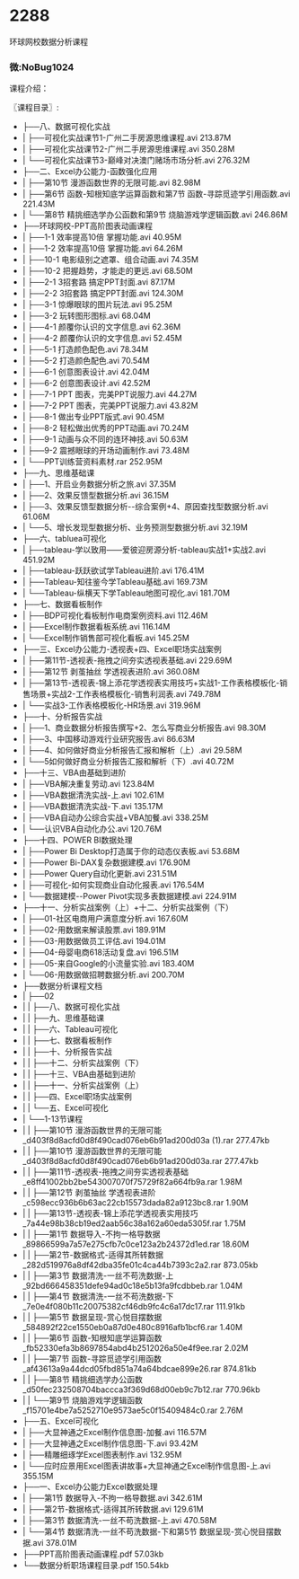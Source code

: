 # 2288
环球网校数据分析课程
### 微:NoBug1024 


课程介绍：

〖课程目录〗:

- ├──八、数据可视化实战  
- |   ├──可视化实战课节1-广州二手房源思维课程.avi  213.87M
- |   ├──可视化实战课节2-广州二手房源思维课程.avi  350.28M
- |   └──可视化实战课节3-巅峰对决澳门赌场市场分析.avi  276.32M
- ├──二、Excel办公能力-函数强化应用  
- |   ├──第10节 漫游函数世界的无限可能.avi  82.98M
- |   ├──第6节 函数-知根知底学运算函数和第7节 函数-寻踪觅迹学引用函数.avi  221.43M
- |   └──第8节 精挑细选学办公函数和第9节 烧脑游戏学逻辑函数.avi  246.86M
- ├──环球网校-PPT高阶图表动画课程  
- |   ├──1-1 效率提高10倍 掌握功能.avi  40.95M
- |   ├──1-2 效率提高10倍 掌握功能.avi  64.26M
- |   ├──10-1 电影级别之遮罩、组合动画.avi  74.35M
- |   ├──10-2 把握趋势，才能走的更远.avi  68.50M
- |   ├──2-1 3招套路 搞定PPT封面.avi  87.17M
- |   ├──2-2 3招套路 搞定PPT封面.avi  124.30M
- |   ├──3-1 惊爆眼球的图片玩法.avi  95.25M
- |   ├──3-2 玩转图形图标.avi  68.04M
- |   ├──4-1 颜覆你认识的文字信息.avi  62.36M
- |   ├──4-2 颜覆你认识的文字信息.avi  52.45M
- |   ├──5-1 打造颜色配色.avi  78.34M
- |   ├──5-2 打造颜色配色.avi  70.54M
- |   ├──6-1 创意图表设计.avi  42.04M
- |   ├──6-2 创意图表设计.avi  42.52M
- |   ├──7-1 PPT 图表，完美PPT说服力.avi  44.27M
- |   ├──7-2 PPT 图表，完美PPT说服力.avi  43.82M
- |   ├──8-1 做出专业PPT版式.avi  90.45M
- |   ├──8-2 轻松做出优秀的PPT动画.avi  70.24M
- |   ├──9-1 动画与众不同的连环神技.avi  50.63M
- |   ├──9-2 震撼眼球的开场动画制作.avi  73.48M
- |   └──PPT训练营资料素材.rar  252.95M
- ├──九、思维基础课  
- |   ├──1、开启业务数据分析之旅.avi  37.35M
- |   ├──2、效果反馈型数据分析.avi  36.15M
- |   ├──3、效果反馈型数据分析--综合案例+4、原因查找型数据分析.avi  61.06M
- |   └──5、增长发现型数据分析、业务预测型数据分析.avi  32.19M
- ├──六、tabluea可视化  
- |   ├──tableau-学以致用——爱彼迎房源分析-tableau实战1+实战2.avi  451.92M
- |   ├──tableau-跃跃欲试学Tableau进阶.avi  176.41M
- |   ├──Tableau-知往鉴今学Tableau基础.avi  169.73M
- |   └──Tableau-纵横天下学Tableau地图可视化.avi  181.70M
- ├──七、数据看板制作  
- |   ├──BDP可视化看板制作电商案例资料.avi  112.46M
- |   ├──Excel制作数据看板系统.avi  116.14M
- |   └──Excel制作销售部可视化看板.avi  145.25M
- ├──三、Excel办公能力-透视表+四、Excel职场实战案例  
- |   ├──第11节-透视表-拖拽之间夯实透视表基础.avi  229.69M
- |   ├──第12节 剥茧抽丝 学透视表进阶.avi  360.08M
- |   ├──第13节-透视表-锦上添花学透视表实用技巧+实战1-工作表格模板化-销售场景+实战2-工作表格模板化-销售利润表.avi  749.78M
- |   └──实战3-工作表格模板化-HR场景.avi  319.96M
- ├──十、分析报告实战  
- |   ├──1、商业数据分析报告撰写+2、怎么写商业分析报告.avi  98.30M
- |   ├──3、中国移动游戏行业研究报告.avi  86.63M
- |   ├──4、如何做好商业分析报告汇报和解析（上）.avi  29.58M
- |   └──5如何做好商业分析报告汇报和解析（下）.avi  40.72M
- ├──十三、VBA由基础到进阶  
- |   ├──VBA解决重复劳动.avi  123.84M
- |   ├──VBA数据清洗实战-上.avi  102.61M
- |   ├──VBA数据清洗实战-下.avi  135.17M
- |   ├──VBA自动办公综合实战+VBA加餐.avi  338.25M
- |   └──认识VBA自动化办公.avi  120.76M
- ├──十四、POWER BI数据处理  
- |   ├──Power Bi Desktop打造属于你的动态仪表板.avi  53.68M
- |   ├──Power Bi-DAX复杂数据建模.avi  176.90M
- |   ├──Power Query自动化更新.avi  231.51M
- |   ├──可视化-如何实现商业自动化报表.avi  176.54M
- |   └──数据建模--Power Pivot实现多表数据建模.avi  224.91M
- ├──十一、分析实战案例（上）+十二、分析实战案例（下）  
- |   ├──01-社区电商用户满意度分析.avi  167.60M
- |   ├──02-用数据来解读股票.avi  189.91M
- |   ├──03-用数据做员工评估.avi  194.01M
- |   ├──04-母婴电商618活动复盘.avi  196.51M
- |   ├──05-来自Google的小流量实验.avi  183.40M
- |   └──06-用数据做招聘数据分析.avi  200.70M
- ├──数据分析课程文档  
- |   ├──02  
- |   |   ├──八、数据可视化实战  
- |   |   ├──九、思维基础课  
- |   |   ├──六、Tableau可视化  
- |   |   ├──七、数据看板制作  
- |   |   ├──十、分析报告实战  
- |   |   ├──十二、分析实战案例（下）  
- |   |   ├──十三、VBA由基础到进阶  
- |   |   ├──十一、分析实战案例（上）  
- |   |   ├──四、Excel职场实战案例  
- |   |   └──五、Excel可视化  
- |   └──1-13节课程  
- |   |   ├──第10节 漫游函数世界的无限可能_d403f8d8acfd0d8f490cad076eb6b91ad200d03a (1).rar  277.47kb
- |   |   ├──第10节 漫游函数世界的无限可能_d403f8d8acfd0d8f490cad076eb6b91ad200d03a.rar  277.47kb
- |   |   ├──第11节-透视表-拖拽之间夯实透视表基础_e8ff41002bb2be543007070f75729f82a664fb9a.rar  1.98M
- |   |   ├──第12节 剥茧抽丝 学透视表进阶_c598ecc936b6b63ac22cb15573dada82a9123bc8.rar  1.90M
- |   |   ├──第13节-透视表-锦上添花学透视表实用技巧_7a44e98b38cb19ed2aab56c38a162a60eda5305f.rar  1.75M
- |   |   ├──第1节 数据导入-不拘一格导数据_89866599a7a57e275cfb7c0ce123a2b24372d1ed.rar  18.60M
- |   |   ├──第2节-数据格式-适得其所转数据_282d519976a8df42dba35fe01c4ca44b7393c2a2.rar  873.05kb
- |   |   ├──第3节 数据清洗-一丝不苟洗数据-上_92bd666458351defe94ad0c18e5b13fa9fcdbbeb.rar  1.04M
- |   |   ├──第4节 数据清洗-一丝不苟洗数据-下_7e0e4f080b11c20075382cf46db9fc4c6a17dc17.rar  111.91kb
- |   |   ├──第5节 数据呈现-赏心悦目摆数据_584892f22ce1550eb0a87d0e480c8916afb1bcf6.rar  1.40M
- |   |   ├──第6节 函数-知根知底学运算函数_fb52330efa3b8697854abd4b2512026a50e4f9ee.rar  2.02M
- |   |   ├──第7节 函数-寻踪觅迹学引用函数_af43613a9a44dcd05fbd851a74a64bdcae899e26.rar  874.81kb
- |   |   ├──第8节 精挑细选学办公函数_d50fec232508704baccca3f369d68d00eb9c7b12.rar  770.96kb
- |   |   └──第9节 烧脑游戏学逻辑函数_f15701e4be7a5252710e9573ae5c0f15409484c0.rar  2.76M
- ├──五、Excel可视化  
- |   ├──大显神通之Excel制作信息图-加餐.avi  116.57M
- |   ├──大显神通之Excel制作信息图-下.avi  93.42M
- |   ├──精雕细琢学Excel图表制作.avi  132.95M
- |   └──应时应景用Excel图表讲故事+大显神通之Excel制作信息图-上.avi  355.15M
- ├──一、Excel办公能力Excel数据处理  
- |   ├──第1节 数据导入-不拘一格导数据.avi  342.61M
- |   ├──第2节-数据格式-适得其所转数据.avi  129.61M
- |   ├──第3节 数据清洗-一丝不苟洗数据-上.avi  470.58M
- |   └──第4节 数据清洗-一丝不苟洗数据-下和第5节 数据呈现-赏心悦目摆数据.avi  378.01M
- ├──PPT高阶图表动画课程.pdf  57.03kb
- └──数据分析职场课程目录.pdf  150.54kb
